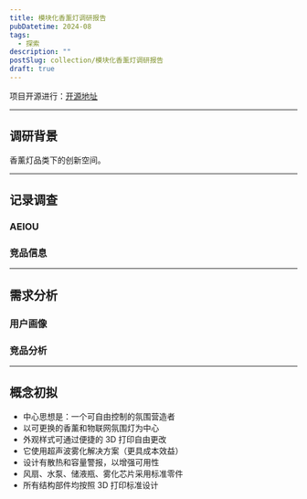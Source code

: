 ```yaml
---
title: 模块化香薰灯调研报告
pubDatetime: 2024-08
tags:
  - 探索
description: ""
postSlug: collection/模块化香薰灯调研报告
draft: true
---
```


项目开源进行：[开源地址](https://github.com/Yanick112/Modular-aromatherapy-lamp)

---

## 调研背景

香薰灯品类下的创新空间。

---

## 记录调查

### AEIOU

### 竞品信息

---

## 需求分析

### 用户画像

### 竞品分析

---

## 概念初拟

- 中心思想是：一个可自由控制的氛围营造者
- 以可更换的香薰和物联网氛围灯为中心
- 外观样式可通过便捷的 3D 打印自由更改
- 它使用超声波雾化解决方案（更具成本效益）
- 设计有散热和容量警报，以增强可用性
- 风扇、水泵、储液瓶、雾化芯片采用标准零件
- 所有结构部件均按照 3D 打印标准设计
